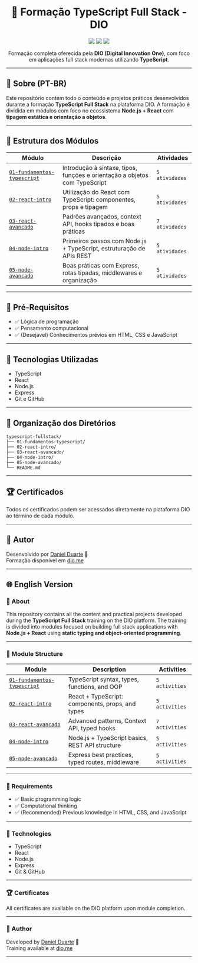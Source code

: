 
<h1 align="center">🧠 Formação TypeScript Full Stack - DIO</h1>

<p align="center">
  <img src="https://img.shields.io/badge/TypeScript-Full%20Stack-blue?style=flat-square&logo=typescript" />
  <img src="https://img.shields.io/badge/React-TypeScript-61DAFB?style=flat-square&logo=react" />
  <img src="https://img.shields.io/badge/Node.js-TypeScript-339933?style=flat-square&logo=node.js" />
</p>

<p align="center">
  Formação completa oferecida pela <strong>DIO (Digital Innovation One)</strong>, com foco em aplicações full stack modernas utilizando <strong>TypeScript</strong>.
</p>

---

## 📘 Sobre (PT-BR)

Este repositório contém todo o conteúdo e projetos práticos desenvolvidos durante a formação **TypeScript Full Stack** na plataforma DIO. A formação é dividida em módulos com foco no ecossistema **Node.js + React** com **tipagem estática e orientação a objetos**.

---

## 🧭 Estrutura dos Módulos

| Módulo | Descrição | Atividades |
|--------|-----------|------------|
| [`01-fundamentos-typescript`](./01-fundamentos-typescript) | Introdução à sintaxe, tipos, funções e orientação a objetos com TypeScript | `5 atividades` |
| [`02-react-intro`](./02-react-intro) | Utilização do React com TypeScript: componentes, props e tipagem | `5 atividades` |
| [`03-react-avancado`](./03-react-avancado) | Padrões avançados, context API, hooks tipados e boas práticas | `7 atividades` |
| [`04-node-intro`](./04-node-intro) | Primeiros passos com Node.js + TypeScript, estruturação de APIs REST | `5 atividades` |
| [`05-node-avancado`](./05-node-avancado) | Boas práticas com Express, rotas tipadas, middlewares e organização | `5 atividades` |

---

## 🧪 Pré-Requisitos

- ✅ Lógica de programação
- ✅ Pensamento computacional
- ✅ (Desejável) Conhecimentos prévios em HTML, CSS e JavaScript

---

## 🚀 Tecnologias Utilizadas

- TypeScript
- React
- Node.js
- Express
- Git e GitHub

---

## 📂 Organização dos Diretórios

```
typescript-fullstack/
├── 01-fundamentos-typescript/
├── 02-react-intro/
├── 03-react-avancado/
├── 04-node-intro/
├── 05-node-avancado/
└── README.md
```

---

## 🏆 Certificados

Todos os certificados podem ser acessados diretamente na plataforma DIO ao término de cada módulo.

---

## 📌 Autor

Desenvolvido por [Daniel Duarte](https://github.com/danielduartt) 🚀  
Formação disponível em [dio.me](https://www.dio.me)

---

## 🌐 English Version

### 📘 About

This repository contains all the content and practical projects developed during the **TypeScript Full Stack** training on the DIO platform. The training is divided into modules focused on building full stack applications with **Node.js + React** using **static typing and object-oriented programming**.

---

### 🧭 Module Structure

| Module | Description | Activities |
|--------|-------------|------------|
| [`01-fundamentos-typescript`](./01-fundamentos-typescript) | TypeScript syntax, types, functions, and OOP | `5 activities` |
| [`02-react-intro`](./02-react-intro) | React + TypeScript: components, props, and types | `5 activities` |
| [`03-react-avancado`](./03-react-avancado) | Advanced patterns, Context API, typed hooks | `7 activities` |
| [`04-node-intro`](./04-node-intro) | Node.js + TypeScript basics, REST API structure | `5 activities` |
| [`05-node-avancado`](./05-node-avancado) | Express best practices, typed routes, middleware | `5 activities` |

---

### 🧪 Requirements

- ✅ Basic programming logic
- ✅ Computational thinking
- ✅ (Recommended) Previous knowledge in HTML, CSS, and JavaScript

---

### 🚀 Technologies

- TypeScript
- React
- Node.js
- Express
- Git & GitHub

---

### 🏆 Certificates

All certificates are available on the DIO platform upon module completion.

---

### 📌 Author

Developed by [Daniel Duarte](https://github.com/danielduartt) 🚀  
Training available at [dio.me](https://www.dio.me)

---
